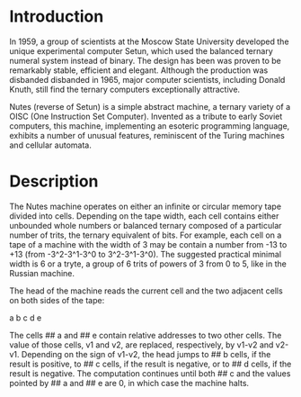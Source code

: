 # Introduction

In 1959, a group of scientists at the Moscow State University developed the unique experimental computer Setun, which used the balanced ternary numeral system instead of binary. The design has been was proven to be remarkably stable, efficient and elegant. Although the production was disbanded disbanded in 1965, major computer scientists, including Donald Knuth, still find the ternary computers exceptionally attractive.

Nutes (reverse of Setun) is a simple abstract machine, a ternary variety of a OISC (One Instruction Set Computer). Invented as a tribute to early Soviet computers,  this machine, implementing an esoteric programming language, exhibits a number of unusual features, reminiscent of the Turing machines and cellular automata.

# Description

The Nutes machine operates on either an infinite or circular memory tape divided into cells. Depending on the tape width, each cell contains either unbounded whole numbers or balanced ternary composed of a particular number of trits, the ternary equivalent of bits. For example, each cell on a tape of a machine with the width of 3 may be contain a number from -13 to +13 (from -3^2-3^1-3^0 to 3^2-3^1-3^0). The suggested practical minimal width is 6 or a tryte, a group of 6 trits of powers of 3 from 0 to 5, like in the Russian machine.

The head of the machine reads the current cell and the two adjacent cells on both sides of the tape:

a b c d e

The cells ## a and ## e contain relative addresses to two other cells. The value of those cells, v1 and v2, are replaced, respectively, by v1-v2 and v2-v1. Depending on the sign of v1-v2, the head jumps to ## b cells, if the result is positive, to ## c cells, if the result is negative, or to ## d cells, if the result is negative. The computation continues until both ## c and the values pointed by ## a and ## e are 0, in which case the machine halts.

